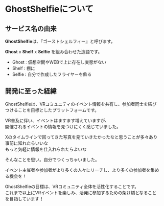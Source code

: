 # **GhostShelfie**について

## サービス名の由来

**GhostShelfie**は、『ゴーストシェルフィー』と呼びます。

**Ghost** x **Shelf** x **Selfie** を組み合わせた造語です。

- Ghost  : 仮想空間やWEBで上に存在し実態がない
- Shelf  : 棚に
- Selfie : 自分で作成したフライヤーを飾る

## 開発に至った経緯

GhostShelfieは、VRコミュニティのイベント情報を共有し、参加者同士を結びつけることを目標としたプラットフォームです。  

VR普及に伴い、イベントはますます増えていますが、  
開催されるイベントの情報を見つけにくく感じていました。

Xのタイムラインで回ってきた写真を見ていきたかったなと思うことが多々あり  
事前に知れたらいいな  
もっと気軽に情報を仕入れられたらよいな  

そんなことを思い。自分でつくっちゃいました。  

イベント主催者や参加者がより多くの人々にリーチし、より多くの参加者を集める機会を！

GhostShelfieの目標は、VRコミュニティ全体を活性化することです。  
これまで以上にVRイベントを楽しみ、活発に参加するための架け橋となることを目指しています！
